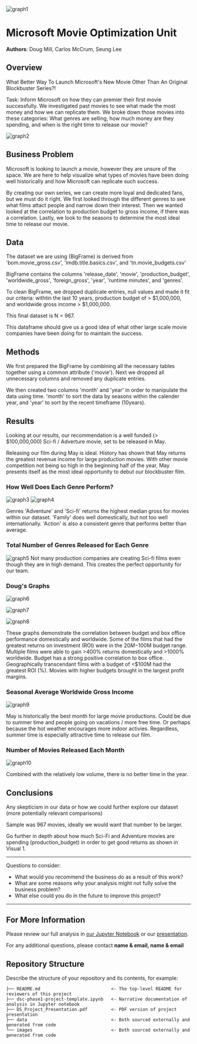 
![graph1](./images/NotebookHeader.png)
# Microsoft Movie Optimization Unit

**Authors**: Doug Mill, Carlos McCrum, Seung Lee

## Overview

What Better Way To Launch Microsoft's New Movie Other Than An Original Blockbuster Series?!

Task: Inform Microsoft on how they can premier their first movie successfully. We investigated past movies to see what made the most money and how we can replicate them. We broke down those movies into these categories: What genres are selling, how much money are they spending, and when is the right time to release our movie?


![graph2](./images/director_shot.jpeg)

## Business Problem

Microsoft is looking to launch a movie, however they are unsure of the space. We are here to help visualize what types of movies have been doing well historically and how Microsoft can replicate such success.

By creating our own series, we can create more loyal and dedicated fans, but we must do it right. We first looked through the different genres to see what films attact people and narrow down their interest. Then we wanted looked at the correlation to production budget to gross income, if there was a correlation. Lastly, we look to the seasons to determine the most ideal time to release our movie. 

## Data

The dataset we are using (BigFrame) is derived from 'bom.movie_gross.csv', 'imdb.title.basics.csv', and 'tn.movie_budgets.csv'

BigFrame contains the columns 'release_date', 'movie', 'production_budget', 'worldwide_gross', 'foreign_gross', 'year', 'runtime minutes', and 'genres'. 

To clean BigFrame, we dropped duplicate entries, null values and made it fit our criteria: withtin the last 10 years, production budget of > $1,000,000, and worldwide gross income > $1,000,000. 

This final dataset is N = 967.

This dataframe should give us a good idea of what other large scale movie companies have been doing for to maintain the success.


## Methods

We first prepared the BigFrame by combining all the necessary tables together using a common attribute ('movie'). Next we dropped all unnecessary columns and removed any duplicate entries. 

We then created two columns 'month' and 'year' in order to manipulate the data using time. 'month' to sort the data by seasons within the calender year, and 'year' to sort by the recent timeframe (10years).

## Results

Looking at our results, our recommendation is a well funded (> $100,000,000) Sci-fi / Adverture movie, set to be released in May. 

Releasing our film during May is ideal. History has shown that May returns the greatest revenue income for large production movies. With other movie competition not being so high in the beginning half of the year, May presents itself as the most ideal opportunity to debut our blockbuster film.

### How Well Does Each Genre Perform?
![graph3](./images/genre_domestic.png) ![graph4](./images/genre_foreign.png)

Genres 'Adventure' and 'Sci-fi' returns the highest median gross for movies within our dataset. 'Family' does well domestically, but not too well internationally. 'Action' is also a consistent genre that performs better than average.

### Total Number of Genres Released for Each Genre
![graph5](./images/total_genres.jpg)
Not many production companies are creating Sci-fi films even though they are in high demand. This creates the perfect opportunity for our team.

### Doug's Graphs

![graph6](./images/budget_gross)

![graph7](./images/budget_gross2)

![graph8](./images/budget_gross3)

These graphs demonstrate the correlation between budget and box office performance domestically and worldwide.
Some of the films that had the greatest returns on investment (ROI) were in the $20M-$100M budget range.
Multiple films were able to gain >400% returns domestically and >1000% worldwide.
Budget has a strong positive correlation to box office.
Geographically transcendant films with a budget of <$100M had the greatest ROI (%).
Movies with higher budgets brought in the largest profit margins.

### Seasonal Average Worldwide Gross Income
![graph9](./images/seasonal_gross.jpg)

May is historically the best month for large movie productions. Could be due to summer time and people going on vacations / more free time. Or perhaps because the hot weather encourages more indoor activies. Regardless, summer time is especially attractive time to release our film.

### Number of Movies Released Each Month
![graph10](./images/total_seasonal.jpg)

Combined with the relatively low volume, there is no better time in the year.


## Conclusions

Any skepticism in our data or how we could further explore our dataset (more potentially relevant comparisons)

Sample was 967 movies, ideally we would want that number to be larger.

Go further in depth about how much Sci-Fi and Adventure movies are spending (production_budget) in order to get good returns as shown in Visual 1.

***
Questions to consider:
* What would you recommend the business do as a result of this work?
* What are some reasons why your analysis might not fully solve the business problem?
* What else could you do in the future to improve this project?
***

## For More Information

Please review our full analysis in [our Jupyter Notebook](./dsc-phase1-project-template.ipynb) or our [presentation](./DS_Project_Presentation.pdf).

For any additional questions, please contact **name & email, name & email**

## Repository Structure

Describe the structure of your repository and its contents, for example:

```
├── README.md                           <- The top-level README for reviewers of this project
├── dsc-phase1-project-template.ipynb   <- Narrative documentation of analysis in Jupyter notebook
├── DS_Project_Presentation.pdf         <- PDF version of project presentation
├── data                                <- Both sourced externally and generated from code
└── images                              <- Both sourced externally and generated from code
```

